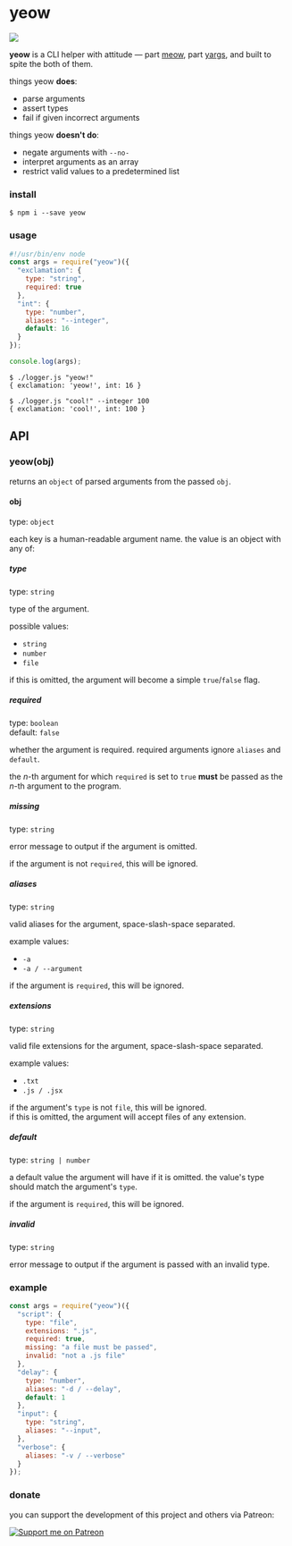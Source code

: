 # yeow

<a href="https://www.npmjs.com/package/yeow"><img src="https://img.shields.io/npm/v/yeow" /></a>

**yeow** is a CLI helper with attitude &mdash; part [meow](https://github.com/sindresorhus/meow), part [yargs](https://github.com/yargs/yargs), and built to spite the both of them.

things yeow **does**:
- parse arguments
- assert types
- fail if given incorrect arguments

things yeow **doesn't do**:
- negate arguments with `--no-`
- interpret arguments as an array
- restrict valid values to a predetermined list

### install
```
$ npm i --save yeow
```

### usage
```js
#!/usr/bin/env node
const args = require("yeow")({
  "exclamation": {
    type: "string",
    required: true
  },
  "int": {
    type: "number",
    aliases: "--integer",
    default: 16
  }
});

console.log(args);
```
```
$ ./logger.js "yeow!"
{ exclamation: 'yeow!', int: 16 }

$ ./logger.js "cool!" --integer 100
{ exclamation: 'cool!', int: 100 }
```

## API

### yeow(obj)
returns an `object` of parsed arguments from the passed `obj`.

#### obj
type: `object`

each key is a human-readable argument name. the value is an object with any of:

##### type
type: `string`

type of the argument.

possible values:
- `string`
- `number`
- `file`

if this is omitted, the argument will become a simple `true`/`false` flag.

##### required
type: `boolean`\
default: `false`

whether the argument is required. required arguments ignore `aliases` and `default`.

the *n*-th argument for which `required` is set to `true` **must** be passed as the *n*-th argument to the program.

##### missing
type: `string`

error message to output if the argument is omitted.

if the argument is not `required`, this will be ignored.

##### aliases
type: `string`

valid aliases for the argument, space-slash-space separated.

example values:
- `-a`
- `-a / --argument`

if the argument is `required`, this will be ignored.

##### extensions
type: `string`

valid file extensions for the argument, space-slash-space separated.

example values:
- `.txt`
- `.js / .jsx`

if the argument's `type` is not `file`, this will be ignored.\
if this is omitted, the argument will accept files of any extension.

##### default
type: `string | number`

a default value the argument will have if it is omitted. the value's type should match the argument's `type`.

if the argument is `required`, this will be ignored.

##### invalid
type: `string`

error message to output if the argument is passed with an invalid type.

### example
```js
const args = require("yeow")({
  "script": {
    type: "file",
    extensions: ".js",
    required: true,
    missing: "a file must be passed",
    invalid: "not a .js file"
  },
  "delay": {
    type: "number",
    aliases: "-d / --delay",
    default: 1
  },
  "input": {
    type: "string",
    aliases: "--input",
  },
  "verbose": {
    aliases: "-v / --verbose"
  }
});
```

### donate
you can support the development of this project and others via Patreon:

[![Support me on Patreon](https://img.shields.io/endpoint.svg?url=https%3A%2F%2Fshieldsio-patreon.vercel.app%2Fapi%3Fusername%3Dsporeball%26type%3Dpledges%26suffix%3D%252Fmonth&style=for-the-badge)](https://patreon.com/sporeball)
